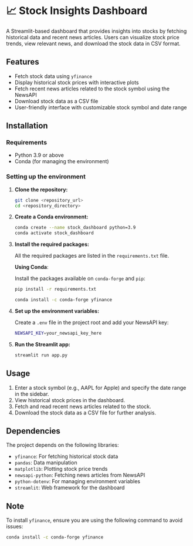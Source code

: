 # 📈 Stock Insights Dashboard

A Streamlit-based dashboard that provides insights into stocks by fetching historical data and recent news articles. Users can visualize stock price trends, view relevant news, and download the stock data in CSV format.

## Features

- Fetch stock data using `yfinance`
- Display historical stock prices with interactive plots
- Fetch recent news articles related to the stock symbol using the NewsAPI
- Download stock data as a CSV file
- User-friendly interface with customizable stock symbol and date range

## Installation

### Requirements

- Python 3.9 or above
- Conda (for managing the environment)

### Setting up the environment

1. **Clone the repository:**

   ```bash
   git clone <repository_url>
   cd <repository_directory>
   ```

2. **Create a Conda environment:**

   ```bash
   conda create --name stock_dashboard python=3.9
   conda activate stock_dashboard
   ```

3. **Install the required packages:**

   All the required packages are listed in the `requirements.txt` file.

   **Using Conda**:

   Install the packages available on `conda-forge` and `pip`:

   ```bash
   pip install -r requirements.txt
   ```

   ```bash
   conda install -c conda-forge yfinance
   ```

4. **Set up the environment variables:**

   Create a `.env` file in the project root and add your NewsAPI key:

   ```bash
   NEWSAPI_KEY=your_newsapi_key_here
   ```

5. **Run the Streamlit app:**

   ```bash
   streamlit run app.py
   ```

## Usage

1. Enter a stock symbol (e.g., AAPL for Apple) and specify the date range in the sidebar.
2. View historical stock prices in the dashboard.
3. Fetch and read recent news articles related to the stock.
4. Download the stock data as a CSV file for further analysis.

## Dependencies

The project depends on the following libraries:

- `yfinance`: For fetching historical stock data
- `pandas`: Data manipulation
- `matplotlib`: Plotting stock price trends
- `newsapi-python`: Fetching news articles from NewsAPI
- `python-dotenv`: For managing environment variables
- `streamlit`: Web framework for the dashboard

## Note

To install `yfinance`, ensure you are using the following command to avoid issues:

```bash
conda install -c conda-forge yfinance
```
